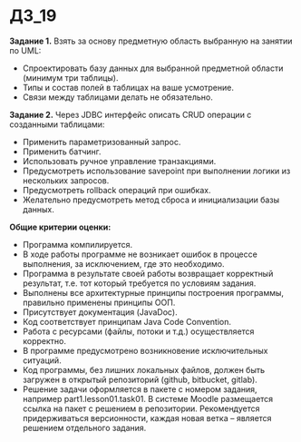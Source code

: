 # ДЗ_19

**Задание 1.** Взять за основу предметную область выбранную на занятии по UML:

* Спроектировать базу данных для выбранной предметной области (минимум три таблицы).
* Типы и состав полей в таблицах на ваше усмотрение.
* Связи между таблицами делать не обязательно.

**Задание 2.** Через JDBC интерфейс описать CRUD операции с созданными таблицами:

* Применить параметризованный запрос.
* Применить батчинг.
* Использовать ручное управление транзакциями.
* Предусмотреть использование savepoint при выполнении логики из нескольких запросов.
* Предусмотреть rollback операций при ошибках.
* Желательно предусмотреть метод сброса и инициализации базы данных.


**Общие критерии оценки:**

* Программа компилируется.
* В ходе работы программе не возникает ошибок в процессе выполнения, за исключением, где это необходимо.
* Программа в результате своей работы возвращает корректный результат, т.е. тот который требуется по условиям задания.
* Выполнены все архитектурные принципы построения программы, правильно применены принципы ООП.
* Присутствует документация (JavaDoc).
* Код соответствует принципам Java Code Convention.
* Работа с ресурсами (файлы, потоки и т.д.) осуществляется корректно.
* В программе предусмотрено возникновение исключительных ситуаций.
* Код программы, без лишних локальных файлов, должен быть загружен в открытый репозиторий (github, bitbucket, gitlab).
* Решение задачи оформляется в пакете с номером задания, например part1.lesson01.task01. В системе Moodle размещается ссылка на пакет с решением в репозитории. Рекомендуется придерживаться версионности, каждая новая ветка – является решением отдельного задания.